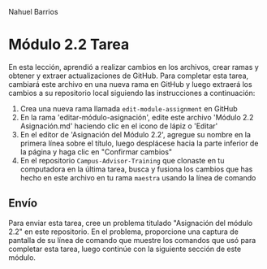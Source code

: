 Nahuel Barrios
# Módulo 2.2 Tarea

En esta lección, aprendió a realizar cambios en los archivos, crear ramas y obtener y extraer actualizaciones de GitHub. Para completar esta tarea, cambiará este archivo en una nueva rama en GitHub y luego extraerá los cambios a su repositorio local siguiendo las instrucciones a continuación:

1. Crea una nueva rama llamada `edit-module-assignment` en GitHub
2. En la rama 'editar-módulo-asignación', edite este archivo 'Módulo 2.2 Asignación.md' haciendo clic en el icono de lápiz o 'Editar'
3. En el editor de 'Asignación del Módulo 2.2', agregue su nombre en la primera línea sobre el título, luego desplácese hacia la parte inferior de la página y haga clic en "Confirmar cambios"
4. En el repositorio `Campus-Advisor-Training` que clonaste en tu computadora en la última tarea, busca y fusiona los cambios que has hecho en este archivo en tu rama `maestra` usando la línea de comando


## Envío
Para enviar esta tarea, cree un problema titulado "Asignación del módulo 2.2" en este repositorio. En el problema, proporcione una captura de pantalla de su línea de comando que muestre los comandos que usó para completar esta tarea, luego continúe con la siguiente sección de este módulo.
